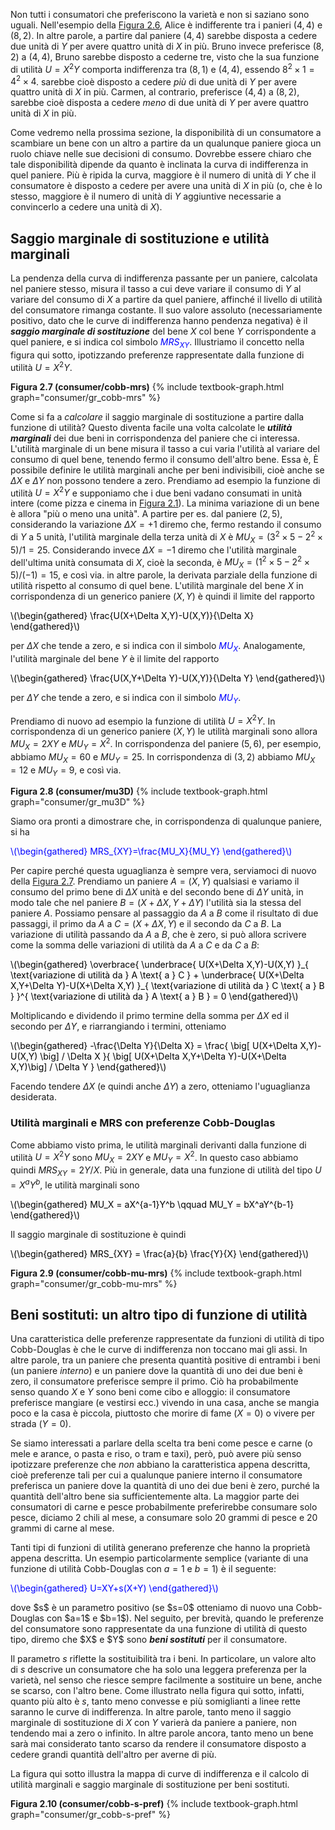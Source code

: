 


Non tutti i consumatori che preferiscono la varietà e non si saziano sono uguali. Nell'esempio della <a href="{{ site.baseurl }}/it/I/2/1#gr_consumer/cobb-mrs-abc">Figura 2.6</a>, Alice è indifferente tra i panieri $(4,4)$ e $(8,2)$. In altre parole, a partire dal paniere $(4,4)$ sarebbe disposta a cedere due unità di $Y$ per avere quattro unità di $X$ in più. Bruno invece preferisce $(8,2)$ a $(4,4)$,
<span class="marginnote">
Bruno sarebbe disposto a cederne tre, visto che la sua funzione di utilità $U=X^2Y$ comporta indifferenza tra $(8,1)$ e $(4,4)$, essendo $8^2\times 1=4^2\times 4$.
</span>
sarebbe cioè disposto a cedere <i>più</i> di due unità di $Y$ per avere quattro unità di $X$ in più. Carmen, al contrario, preferisce $(4,4)$ a $(8,2)$, sarebbe cioè disposta a cedere <i>meno</i> di due unità di $Y$ per avere quattro unità di $X$ in più.

Come vedremo nella prossima sezione, la disponibilità di un consumatore a scambiare un bene con un altro a partire da un qualunque paniere gioca un ruolo chiave nelle sue decisioni di consumo. Dovrebbe essere chiaro che tale disponibilità dipende da quanto è inclinata la curva di indifferenza in quel paniere. Più è ripida la curva, maggiore è il numero di unità di $Y$ che il consumatore è disposto a cedere per avere una unità di $X$ in più (o, che è lo stesso, maggiore è il numero di unità di $Y$ aggiuntive necessarie a convincerlo a cedere una unità di $X$).





<h2 id="SUBSEC_MRS">Saggio marginale di sostituzione e utilità marginali</h2>

La pendenza della curva di indifferenza passante per un paniere, calcolata nel paniere stesso, misura il tasso a cui deve variare il consumo di $Y$ al variare del consumo di $X$ a partire da quel paniere, affinché il livello di utilità del consumatore rimanga costante. Il suo valore assoluto (necessariamente positivo, dato che le curve di indifferenza hanno pendenza negativa) è il <i><b>saggio marginale di sostituzione</b></i> del bene $X$ col bene $Y$ corrispondente a quel paniere, e si indica col simbolo <span style="color: Blue;">$MRS_{XY}$</span>. Illustriamo il concetto nella figura qui sotto, ipotizzando preferenze rappresentate dalla funzione di utilità $U=X^2Y$.


<a id="gr_consumer/cobb-mrs"><strong>Figura 2.7 (consumer/cobb-mrs)</strong></a>
{% include textbook-graph.html graph="consumer/gr_cobb-mrs" %}

Come si fa a <i>calcolare</i> il saggio marginale di sostituzione a partire dalla funzione di utilità? Questo diventa facile una volta calcolate le <i><b>utilità marginali</b></i> dei due beni in corrispondenza del paniere che ci interessa. L'utilità marginale di un bene misura il tasso a cui varia l'utilità al variare del consumo di quel bene, tenendo fermo il consumo dell'altro bene. Essa è,
<span class="marginnote">
È possibile definire le utilità marginali anche per beni indivisibili, cioè anche se $\Delta X$ e $\Delta Y$ non possono tendere a zero. Prendiamo ad esempio la funzione di utilità $U=X^2Y$ e supponiamo che i due beni vadano consumati in unità intere (come pizza e cinema in <a href="{{ site.baseurl }}/it/I/2/1#gr_consumer/discrete-pref">Figura 2.1</a>). La minima variazione di un bene è allora "più o meno una unità". A partire per es. dal paniere $(2,5)$, considerando la variazione $\Delta X=+1$ diremo che, fermo restando il consumo di $Y$ a $5$ unità, l'utilità marginale della terza unità di $X$ è $MU_X=(3^2\times 5-2^2\times 5)/1=25$. Considerando invece $\Delta X=-1$ diremo che l'utilità marginale dell'ultima unità consumata di $X$, cioè la seconda, è $MU_X=(1^2\times 5-2^2\times 5)/(-1)=15$, e così via.
</span>
in altre parole, la derivata parziale della funzione di utilità rispetto al consumo di quel bene. L'utilità marginale del bene $X$ in corrispondenza di un generico paniere $(X,Y)$ è quindi il limite del rapporto

<p><span style="color: Black;">
\(\begin{gathered}
\frac{U(X+\Delta X,Y)-U(X,Y)}{\Delta X}
\end{gathered}\)
</span></p>

per $\Delta X$ che tende a zero, e si indica con il simbolo <span style="color: Blue;">$MU_{X}$</span>. Analogamente, l'utilità marginale del bene $Y$ è il limite del rapporto

<p><span style="color: Black;">
\(\begin{gathered}
\frac{U(X,Y+\Delta Y)-U(X,Y)}{\Delta Y}
\end{gathered}\)
</span></p>

per $\Delta Y$ che tende a zero, e si indica con il simbolo <span style="color: Blue;">$MU_{Y}$</span>.

Prendiamo di nuovo ad esempio la funzione di utilità $U=X^2Y$. In corrispondenza di un generico paniere $(X,Y)$ le utilità marginali sono allora $MU_X=2XY$ e $MU_Y=X^2$. In corrispondenza del paniere $(5,6)$, per esempio, abbiamo $MU_X=60$ e $MU_Y=25$. In corrispondenza di $(3,2)$ abbiamo $MU_X=12$ e $MU_Y=9$, e così via.

<a id="gr_consumer/mu3D"><strong>Figura 2.8 (consumer/mu3D)</strong></a>
{% include textbook-graph.html graph="consumer/gr_mu3D" %}

Siamo ora pronti a dimostrare che, in corrispondenza di qualunque paniere, si ha

<p><span style="color: Blue;">
\(\begin{gathered}
MRS_{XY}=\frac{MU_X}{MU_Y}
\end{gathered}\)
</span></p>

Per capire perché questa uguaglianza è sempre vera, serviamoci di nuovo della <a href="{{ site.baseurl }}/it/I/2/2#gr_consumer/cobb-mrs">Figura 2.7</a>. Prendiamo un paniere $A=(X,Y)$ qualsiasi e variamo il consumo del primo bene di $\Delta X$ unità e del secondo bene di $\Delta Y$ unità, in modo tale che nel paniere $B=(X+\Delta X,Y+\Delta Y)$ l'utilità sia la stessa del paniere $A$. Possiamo pensare al passaggio da $A$ a $B$ come il risultato di due passaggi, il primo da $A$ a $C=(X+\Delta X,Y)$ e il secondo da $C$ a $B$. La variazione di utilità passando da $A$ a $B$, che è zero, si può allora scrivere come la somma delle variazioni di utilità da $A$ a $C$ e da $C$ a $B$:

<p><span style="color: Black;">
\(\begin{gathered}
\overbrace{
\underbrace{ U(X+\Delta X,Y)-U(X,Y) }_{ \text{variazione di utilità da } A \text{ a } C }
+
\underbrace{ U(X+\Delta X,Y+\Delta Y)-U(X+\Delta X,Y) }_{ \text{variazione di utilità da } C \text{ a } B }
}^{ \text{variazione di utilità da } A \text{ a } B }
=
0
\end{gathered}\)
</span></p>

Moltiplicando e dividendo il primo termine della somma per $\Delta X$ ed il secondo per $\Delta Y$, e riarrangiando i termini, otteniamo

<p><span style="color: Black;">
\(\begin{gathered}
-\frac{\Delta Y}{\Delta X}
=
\frac{ \big[ U(X+\Delta X,Y)-U(X,Y) \big] / \Delta X }{ \big[ U(X+\Delta X,Y+\Delta Y)-U(X+\Delta X,Y)\big] / \Delta Y }
\end{gathered}\)
</span></p>

Facendo tendere $\Delta X$ (e quindi anche $\Delta Y$) a zero, otteniamo l'uguaglianza desiderata. 


<h3 id="SUBSUBSEC_COBB-MRS">Utilità marginali e MRS con preferenze Cobb-Douglas</h3>

Come abbiamo visto prima, le utilità marginali derivanti dalla funzione di utilità $U=X^2Y$ sono $MU_X=2XY$ e $MU_Y=X^2$. In questo caso abbiamo quindi $MRS_{XY}=2Y/X$. Più in generale, data una funzione di utilità del tipo $U=X^aY^b$, le utilità marginali sono

<p>
  <span style="color: Black;">
\(\begin{gathered}
MU_X
=
aX^{a-1}Y^b
\qquad
MU_Y
=
bX^aY^{b-1}
\end{gathered}\)
  </span>
</p>

Il saggio marginale di sostituzione è quindi

<p>
  <span style="color: Black;">
\(\begin{gathered}
MRS_{XY}
=
\frac{a}{b} \frac{Y}{X}
\end{gathered}\)
  </span>
</p>


<a id="gr_consumer/cobb-mu-mrs"><strong>Figura 2.9 (consumer/cobb-mu-mrs)</strong></a>
{% include textbook-graph.html graph="consumer/gr_cobb-mu-mrs" %}

















<h2 id="SUBSEC_COBB-S">Beni sostituti: un altro tipo di funzione di utilità</h2>

Una caratteristica delle preferenze rappresentate da funzioni di utilità di tipo Cobb-Douglas è che le curve di indifferenza non toccano mai gli assi. In altre parole, tra un paniere che presenta quantità positive di entrambi i beni (un paniere <i>interno</i>) e un paniere dove la quantità di uno dei due beni è zero, il consumatore preferisce sempre il primo. Ciò ha probabilmente senso quando $X$ e $Y$ sono beni come cibo e alloggio: il consumatore preferisce mangiare (e vestirsi ecc.) vivendo in una casa, anche se mangia poco e la casa è piccola, piuttosto che morire di fame ($X=0$) o vivere per strada ($Y=0$).

Se siamo interessati a parlare della scelta tra beni come pesce e carne (o mele e arance, o pasta e riso, o tram e taxi), però, può avere più senso ipotizzare preferenze che <i>non</i> abbiano la caratteristica appena descritta, cioè preferenze tali per cui a qualunque paniere interno il consumatore preferisca un paniere dove la quantità di uno dei due beni è zero, purché la quantità dell'altro bene sia sufficientemente alta. La maggior parte dei consumatori di carne e pesce probabilmente preferirebbe consumare solo pesce, diciamo 2 chili al mese, a consumare solo 20 grammi di pesce e 20 grammi di carne al mese. 

Tanti tipi di funzioni di utilità generano preferenze che hanno la proprietà appena descritta. Un esempio particolarmente semplice (variante di una funzione di utilità Cobb-Douglas con $a=1$ e $b=1$) è il seguente:
<p><span style="color: Blue;">
\(\begin{gathered}
U=XY+s(X+Y)
\end{gathered}\)
</span></p>
dove $s$ è un parametro positivo (se $s=0$ otteniamo di nuovo una Cobb-Douglas con $a=1$ e $b=1$). Nel seguito, per brevità, quando le preferenze del consumatore sono rappresentate da una funzione di utilità di questo tipo, diremo che $X$ e $Y$ sono <b><i>beni sostituti</i></b> per il consumatore.

Il parametro $s$ riflette la sostituibilità tra i beni. In particolare, un valore alto di $s$ descrive un consumatore che ha solo una leggera preferenza per la varietà, nel senso che riesce sempre facilmente a sostituire un bene, anche se scarso, con l'altro bene. Come illustrato nella figura qui sotto, infatti, quanto più alto è $s$, tanto meno convesse e più somiglianti a linee rette saranno le curve di indifferenza. In altre parole, tanto meno il saggio marginale di sostituzione di $X$ con $Y$ varierà da paniere a paniere, non tendendo mai a zero o infinito. In altre parole ancora, tanto meno un bene sarà mai considerato tanto scarso da rendere il consumatore disposto a cedere grandi quantità dell'altro per averne di più.

La figura qui sotto illustra la mappa di curve di indifferenza e il calcolo di utilità marginali e saggio marginale di sostituzione per beni sostituti. 


<a id="gr_consumer/cobb-s"><strong>Figura 2.10 (consumer/cobb-s-pref)</strong></a>
{% include textbook-graph.html graph="consumer/gr_cobb-s-pref" %}




